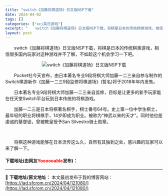 ```yaml
---
title: "switch《加藤将棋道场》日文版NSP下载"
date: 2024-04-02
tags: []
categories: ["xci英日游戏"]
excerpt: "　　switch《加藤将棋道场》日文版NSP下载，将棋是日本的传统棋类游戏，相信很多国内玩家对这种游戏并不了解，不如趁这个机会学习一下吧。 　　Pocket社今天宣布，由日本著名专业9段将棋大师加藤一二三亲自参与制作的Switch棋游新作《加藤一二三9段监修将棋道场》(暂名)将于2018年年内发售。&hellip;"
layout: post
---
```


 <p>　　switch《加藤将棋道场》日文版NSP下载，将棋是日本的传统棋类游戏，相信很多国内玩家对这种游戏并不了解，不如趁这个机会学习一下吧。</p> <p align="center"><img align="" border="0" src="https://lad.sfcrom.cn/wp-content/uploads/2024/04/20240402_660bd7d0da1d8.webp" alt="switch《加藤将棋道场》日文版NSP下载" /></p> <p>　　Pocket社今天宣布，由日本著名专业9段将棋大师加藤一二三亲自参与制作的Switch棋游新作《加藤一二三9段监修将棋道场》(暂名)将于2018年年内发售。</p> <p>　　日本著名专业9段将棋大师加藤一二三亲自监修，目标是让更多的新手玩家能在任天堂Switch平台玩到日本传统的将棋游戏。</p> <p>　　加藤一二三是日本将棋著名棋手，棋士番号64号。史上第一位中学生棋士，最年轻的职业将棋棋手，14岁即成为职业。被称为&ldquo;神武以来的天才&rdquo;。同时他也是虔诚的基督徒，曾被教皇授予San Silvestro骑士勋章。</p> <p>&nbsp;</p> <p>　　将棋这种游戏能够在日本流传这么久，自然有其独到之处，感兴趣的玩家可以来了解一下。</p> <p><h4>下载地址(由网友<font color="red">Yoooooable</font>发布)：</h4></p> 

---
📖 **下载地址/原文地址：** 本文最初发布于我的博客网站：[https://lad.sfcrom.cn/2024/04/121080/](https://lad.sfcrom.cn/2024/04/121080/)
